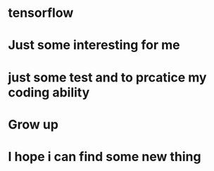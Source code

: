 # tensorflow
# Just  some interesting for me
# just some test and to prcatice my coding ability 
# Grow up
# I hope i can find some new thing
